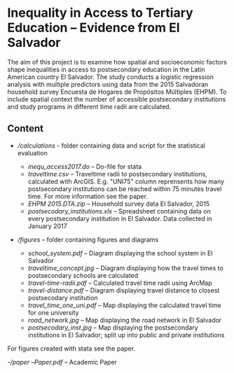 # Inequality in Access to Tertiary Education – Evidence from El Salvador

The aim of this project is to examine how spatial and socioeconomic factors shape inequalities in access to postsecondary education in the Latin American country El Salvador. The study conducts a logistic regression analysis with multiple predictors using data from the 2015 Salvadoran household survey Encuesta de Hogares de Propósitos Múltiples (EHPM). To include spatial context the number of accessible postsecondary institutions and study programs in different time radii are calculated.

## Content

- */calculations* - folder containing data and script for the statistical evaluation
  - *inequ_access2017.do* – Do-file for stata 
  - *traveltime.csv* – Traveltime radii to postsecondary institutions, calculated with ArcGIS. E.g. "UNI75" column reprensents how many postsecondary institutions can be reached within 75 minutes travel time. For more information see the paper.
  - *EHPM 2015.DTA.zip* – Household survey data El Salvador, 2015
  - *postsecodary_institutions.xls* – Spreadsheet containing data on every postsecondary institution in El Salvador. Data collected in January 2017
  
- */figures* – folder containing figures and diagrams
  - *school_system.pdf* – Diagram displaying the school system in El Salvador
  - *traveltime_concept.jpg* – Diagram displaying how the travel times to postsecondary schools are calculated
  - *travel-time-radii.pdf* – Calculated travel time radii using ArcMap
  - *travel-distance.pdf* – Diagram displaying travel distance to closest postsecodary institution
  - *travel_time_one_uni.pdf* – Map displaying the calculated travel time for one university
  - *road_network.jpg* – Map displaying the road network in El Salvador
  - *postsecodary_inst.jpg* – Map displaying the postsecondary institutions in El Salvador; split up into public and private institutions
  
For figures created with stata see the paper.
  
 -*/paper*
   –*Paper.pdf* – Academic Paper
